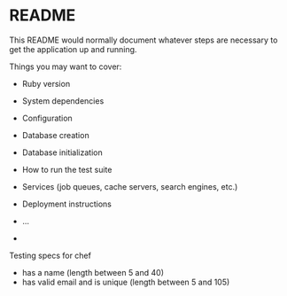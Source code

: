 # README

This README would normally document whatever steps are necessary to get the
application up and running.

Things you may want to cover:

* Ruby version

* System dependencies

* Configuration

* Database creation

* Database initialization

* How to run the test suite

* Services (job queues, cache servers, search engines, etc.)

* Deployment instructions

* ...
* 
Testing specs for chef 
- has a name (length between 5 and 40)
- has valid email  and is unique (length between 5 and 105)
